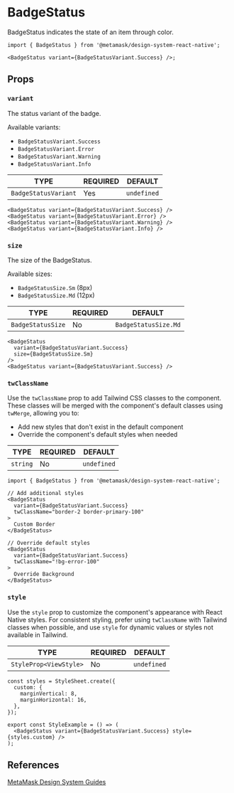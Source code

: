 # BadgeStatus

BadgeStatus indicates the state of an item through color.

```tsx
import { BadgeStatus } from '@metamask/design-system-react-native';

<BadgeStatus variant={BadgeStatusVariant.Success} />;
```

## Props

### `variant`

The status variant of the badge.

Available variants:

- `BadgeStatusVariant.Success`
- `BadgeStatusVariant.Error`
- `BadgeStatusVariant.Warning`
- `BadgeStatusVariant.Info`

| TYPE                 | REQUIRED | DEFAULT     |
| -------------------- | -------- | ----------- |
| `BadgeStatusVariant` | Yes      | `undefined` |

```tsx
<BadgeStatus variant={BadgeStatusVariant.Success} />
<BadgeStatus variant={BadgeStatusVariant.Error} />
<BadgeStatus variant={BadgeStatusVariant.Warning} />
<BadgeStatus variant={BadgeStatusVariant.Info} />
```

### `size`

The size of the BadgeStatus.

Available sizes:

- `BadgeStatusSize.Sm` (8px)
- `BadgeStatusSize.Md` (12px)

| TYPE              | REQUIRED | DEFAULT              |
| ----------------- | -------- | -------------------- |
| `BadgeStatusSize` | No       | `BadgeStatusSize.Md` |

```tsx
<BadgeStatus
  variant={BadgeStatusVariant.Success}
  size={BadgeStatusSize.Sm}
/>
<BadgeStatus variant={BadgeStatusVariant.Success} />
```

### `twClassName`

Use the `twClassName` prop to add Tailwind CSS classes to the component. These classes will be merged with the component's default classes using `twMerge`, allowing you to:

- Add new styles that don't exist in the default component
- Override the component's default styles when needed

| TYPE     | REQUIRED | DEFAULT     |
| -------- | -------- | ----------- |
| `string` | No       | `undefined` |

```tsx
import { BadgeStatus } from '@metamask/design-system-react-native';

// Add additional styles
<BadgeStatus
  variant={BadgeStatusVariant.Success}
  twClassName="border-2 border-primary-100"
>
  Custom Border
</BadgeStatus>

// Override default styles
<BadgeStatus
  variant={BadgeStatusVariant.Success}
  twClassName="!bg-error-100"
>
  Override Background
</BadgeStatus>
```

### `style`

Use the `style` prop to customize the component's appearance with React Native styles. For consistent styling, prefer using `twClassName` with Tailwind classes when possible, and use `style` for dynamic values or styles not available in Tailwind.

| TYPE                   | REQUIRED | DEFAULT     |
| ---------------------- | -------- | ----------- |
| `StyleProp<ViewStyle>` | No       | `undefined` |

```tsx
const styles = StyleSheet.create({
  custom: {
    marginVertical: 8,
    marginHorizontal: 16,
  },
});

export const StyleExample = () => (
  <BadgeStatus variant={BadgeStatusVariant.Success} style={styles.custom} />
);
```

## References

[MetaMask Design System Guides](https://www.notion.so/MetaMask-Design-System-Guides-Design-f86ecc914d6b4eb6873a122b83c12940)
